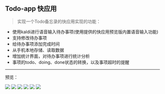## Todo-app 快应用
> 实现一个Todo备忘录的快应用实现的功能：
- 使用kaldi进行语音输入待办事项(使用提供的快应用预览版内置语音输入功能)
- 支持修改待办事项
- 给待办事项添加完成时间
- 从手机本地存储、读取数据
- 增加统计界面，对待办事项进行统计分析
- 事项的todo、doing、done状态的转换，以及事项超时的提醒

---
预览：

<img src="https://github.com/xiaoyoumax/Todo-app/blob/main/img/%E5%9B%BE%E7%89%871.jpg" zoom="70%">

<img src="https://github.com/xiaoyoumax/Todo-app/blob/main/img/%E5%9B%BE%E7%89%872.jpg" zoom="70%">

<img src="https://github.com/xiaoyoumax/Todo-app/blob/main/img/%E5%9B%BE%E7%89%873.jpg" zoom="70%">

<img src="https://github.com/xiaoyoumax/Todo-app/blob/main/img/%E5%9B%BE%E7%89%874.jpg" zoom="70%">

<img src="https://github.com/xiaoyoumax/Todo-app/blob/main/img/%E5%9B%BE%E7%89%875.jpg" zoom="70%">

<img src="https://github.com/xiaoyoumax/Todo-app/blob/main/img/%E5%9B%BE%E7%89%876.jpg" zoom="70%">

